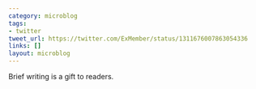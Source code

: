 ```yaml
---
category: microblog
tags:
- twitter
tweet_url: https://twitter.com/ExMember/status/1311676007863054336
links: []
layout: microblog
---
```

Brief writing is a gift to readers.

